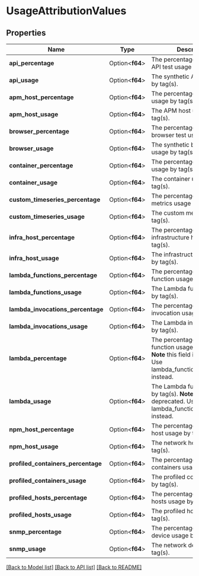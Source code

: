 # UsageAttributionValues

## Properties

Name | Type | Description | Notes
------------ | ------------- | ------------- | -------------
**api_percentage** | Option<**f64**> | The percentage of synthetic API test usage by tag(s). | [optional]
**api_usage** | Option<**f64**> | The synthetic API test usage by tag(s). | [optional]
**apm_host_percentage** | Option<**f64**> | The percentage of APM host usage by tag(s). | [optional]
**apm_host_usage** | Option<**f64**> | The APM host usage by tag(s). | [optional]
**browser_percentage** | Option<**f64**> | The percentage of synthetic browser test usage by tag(s). | [optional]
**browser_usage** | Option<**f64**> | The synthetic browser test usage by tag(s). | [optional]
**container_percentage** | Option<**f64**> | The percentage of container usage by tag(s). | [optional]
**container_usage** | Option<**f64**> | The container usage by tag(s). | [optional]
**custom_timeseries_percentage** | Option<**f64**> | The percentage of custom metrics usage by tag(s). | [optional]
**custom_timeseries_usage** | Option<**f64**> | The custom metrics usage by tag(s). | [optional]
**infra_host_percentage** | Option<**f64**> | The percentage of infrastructure host usage by tag(s). | [optional]
**infra_host_usage** | Option<**f64**> | The infrastructure host usage by tag(s). | [optional]
**lambda_functions_percentage** | Option<**f64**> | The percentage of Lambda function usage by tag(s). | [optional]
**lambda_functions_usage** | Option<**f64**> | The Lambda function usage by tag(s). | [optional]
**lambda_invocations_percentage** | Option<**f64**> | The percentage of Lambda invocation usage by tag(s). | [optional]
**lambda_invocations_usage** | Option<**f64**> | The Lambda invocation usage by tag(s). | [optional]
**lambda_percentage** | Option<**f64**> | The percentage of Lambda function usage by tag(s).  **Note** this field is deprecated. Use lambda_functions_percentage instead. | [optional]
**lambda_usage** | Option<**f64**> | The Lambda function usage by tag(s).  **Note** this field is deprecated. Use lambda_functions_usage instead. | [optional]
**npm_host_percentage** | Option<**f64**> | The percentage of network host usage by tag(s). | [optional]
**npm_host_usage** | Option<**f64**> | The network host usage by tag(s). | [optional]
**profiled_containers_percentage** | Option<**f64**> | The percentage of profiled containers usage by tag(s). | [optional]
**profiled_containers_usage** | Option<**f64**> | The profiled container usage by tag(s). | [optional]
**profiled_hosts_percentage** | Option<**f64**> | The percentage of profiled hosts usage by tag(s). | [optional]
**profiled_hosts_usage** | Option<**f64**> | The profiled host usage by tag(s). | [optional]
**snmp_percentage** | Option<**f64**> | The percentage of network device usage by tag(s). | [optional]
**snmp_usage** | Option<**f64**> | The network device usage by tag(s). | [optional]

[[Back to Model list]](../README.md#documentation-for-models) [[Back to API list]](../README.md#documentation-for-api-endpoints) [[Back to README]](../README.md)


